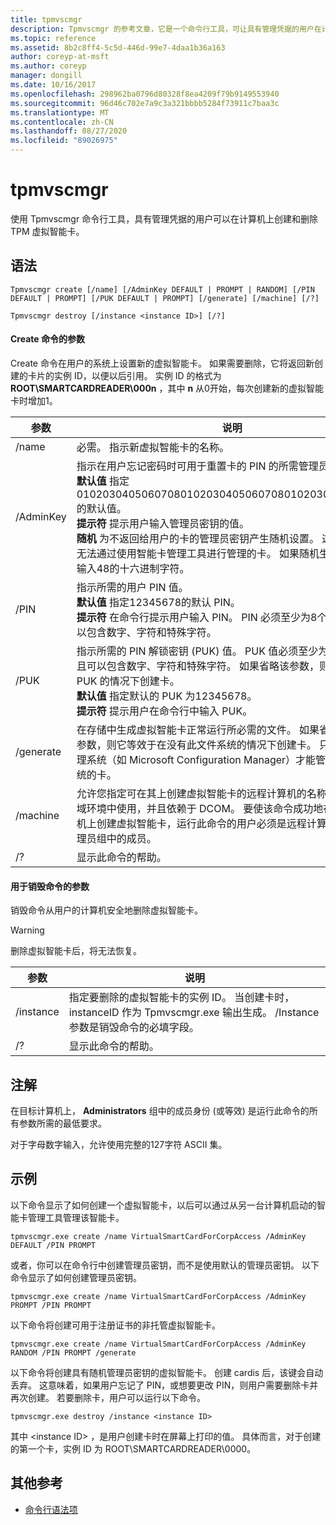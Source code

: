 ```yaml
---
title: tpmvscmgr
description: Tpmvscmgr 的参考文章，它是一个命令行工具，可让具有管理凭据的用户在计算机上创建和删除 TPM 虚拟智能卡。
ms.topic: reference
ms.assetid: 8b2c8ff4-5c5d-446d-99e7-4daa1b36a163
author: coreyp-at-msft
ms.author: coreyp
manager: dongill
ms.date: 10/16/2017
ms.openlocfilehash: 298962ba0796d80328f8ea4209f79b9149553940
ms.sourcegitcommit: 96d46c702e7a9c3a321bbbb5284f73911c7baa3c
ms.translationtype: MT
ms.contentlocale: zh-CN
ms.lasthandoff: 08/27/2020
ms.locfileid: "89026975"
---
```

# <a name="tpmvscmgr"></a>tpmvscmgr

使用 Tpmvscmgr 命令行工具，具有管理凭据的用户可以在计算机上创建和删除 TPM 虚拟智能卡。

## <a name="syntax"></a>语法

```
Tpmvscmgr create [/name] [/AdminKey DEFAULT | PROMPT | RANDOM] [/PIN DEFAULT | PROMPT] [/PUK DEFAULT | PROMPT] [/generate] [/machine] [/?]
```
```
Tpmvscmgr destroy [/instance <instance ID>] [/?]
```

#### <a name="parameters-for-create-command"></a>Create 命令的参数

Create 命令在用户的系统上设置新的虚拟智能卡。 如果需要删除，它将返回新创建的卡片的实例 ID，以便以后引用。 实例 ID 的格式为 **ROOT\SMARTCARDREADER\000n** ，其中 **n** 从0开始，每次创建新的虚拟智能卡时增加1。

|参数|说明|
|---------|-----------|
|/name|必需。 指示新虚拟智能卡的名称。|
|/AdminKey|指示在用户忘记密码时可用于重置卡的 PIN 的所需管理员密钥。</br>**默认值** 指定010203040506070801020304050607080102030405060708的默认值。</br>**提示符** 提示用户输入管理员密钥的值。</br>**随机** 为不返回给用户的卡的管理员密钥产生随机设置。 这会创建可能无法通过使用智能卡管理工具进行管理的卡。 如果随机生成，则必须输入48的十六进制字符。|
|/PIN|指示所需的用户 PIN 值。</br>**默认值** 指定12345678的默认 PIN。</br>**提示符** 在命令行提示用户输入 PIN。 PIN 必须至少为8个字符，并且可以包含数字、字符和特殊字符。|
|/PUK|指示所需的 PIN 解锁密钥 (PUK) 值。 PUK 值必须至少为8个字符，并且可以包含数字、字符和特殊字符。 如果省略该参数，则会在不使用 PUK 的情况下创建卡。</br>**默认值** 指定默认的 PUK 为12345678。</br>**提示符** 提示用户在命令行中输入 PUK。|
|/generate|在存储中生成虚拟智能卡正常运行所必需的文件。 如果省略/generate 参数，则它等效于在没有此文件系统的情况下创建卡。 只有智能卡管理系统（如 Microsoft Configuration Manager）才能管理没有文件系统的卡。|
|/machine|允许您指定可在其上创建虚拟智能卡的远程计算机的名称。 这只能在域环境中使用，并且依赖于 DCOM。 要使该命令成功地在另一台计算机上创建虚拟智能卡，运行此命令的用户必须是远程计算机上的本地管理员组中的成员。|
|/?|显示此命令的帮助。|

#### <a name="parameters-for-destroy-command"></a>用于销毁命令的参数

销毁命令从用户的计算机安全地删除虚拟智能卡。

> [!WARNING]
> 删除虚拟智能卡后，将无法恢复。

|参数|说明|
|---------|-----------|
|/instance|指定要删除的虚拟智能卡的实例 ID。 当创建卡时，instanceID 作为 Tpmvscmgr.exe 输出生成。 /Instance 参数是销毁命令的必填字段。|
|/?|显示此命令的帮助。|

## <a name="remarks"></a>注解

在目标计算机上， **Administrators** 组中的成员身份 (或等效) 是运行此命令的所有参数所需的最低要求。

对于字母数字输入，允许使用完整的127字符 ASCII 集。

## <a name="examples"></a>示例

以下命令显示了如何创建一个虚拟智能卡，以后可以通过从另一台计算机启动的智能卡管理工具管理该智能卡。
```
tpmvscmgr.exe create /name VirtualSmartCardForCorpAccess /AdminKey DEFAULT /PIN PROMPT
```
或者，你可以在命令行中创建管理员密钥，而不是使用默认的管理员密钥。 以下命令显示了如何创建管理员密钥。
```
tpmvscmgr.exe create /name VirtualSmartCardForCorpAccess /AdminKey PROMPT /PIN PROMPT
```
以下命令将创建可用于注册证书的非托管虚拟智能卡。
```
tpmvscmgr.exe create /name VirtualSmartCardForCorpAccess /AdminKey RANDOM /PIN PROMPT /generate
```
以下命令将创建具有随机管理员密钥的虚拟智能卡。 创建 cardis 后，该键会自动丢弃。 这意味着，如果用户忘记了 PIN，或想要更改 PIN，则用户需要删除卡并再次创建。 若要删除卡，用户可以运行以下命令。
```
tpmvscmgr.exe destroy /instance <instance ID>
```
其中 \<instance ID> ，是用户创建卡时在屏幕上打印的值。 具体而言，对于创建的第一个卡，实例 ID 为 ROOT\SMARTCARDREADER\0000。

## <a name="additional-references"></a>其他参考

- [命令行语法项](command-line-syntax-key.md)